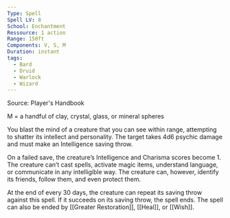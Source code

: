 ```yaml
---
Type: Spell
Spell LV: 8
School: Enchantment
Ressource: 1 action
Range: 150ft
Components: V, S, M
Duration: instant
tags:
  - Bard
  - Druid
  - Warlock
  - Wizard
---
```

Source: Player's Handbook

M = a handful of clay, crystal, glass, or mineral spheres

You blast the mind of a creature that you can see within range, attempting to shatter its intellect and personality. The target takes 4d6 psychic damage and must make an Intelligence saving throw.

On a failed save, the creature’s Intelligence and Charisma scores become 1. The creature can’t cast spells, activate magic items, understand language, or communicate in any intelligible way. The creature can, however, identify its friends, follow them, and even protect them.

At the end of every 30 days, the creature can repeat its saving throw against this spell. If it succeeds on its saving throw, the spell ends. The spell can also be ended by [[Greater Restoration]], [[Heal]], or [[Wish]].